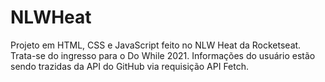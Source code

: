 # NLWHeat
Projeto em HTML, CSS e JavaScript feito no NLW Heat da Rocketseat. Trata-se do ingresso para o Do While 2021.
Informações do usuário estão sendo trazidas da API do GitHub via requisição API Fetch.
